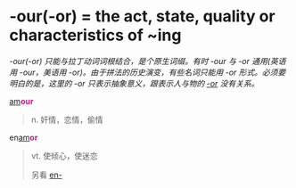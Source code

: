 # -our(-or) = the act, state, quality or characteristics of ~ing

*-our(-or) 只能与拉丁动词词根结合，是个原生词缀。有时 -our 与 -or 通用(英语用 -our，美语用 -or)。由于拼法的历史演变，有些名词只能用 -or 形式。必须要明白的是，这里的 -or 只表示抽象意义，跟表示人与物的 [-or](-or.md) 没有关系。*

[am](_am_.md)<b style="color: #C71585;">our</b>
> n. 奸情，恋情，偷情

en[am](_am_.md)<b style="color: #C71585;">or</b>
> vt. 使倾心，使迷恋
>
> 另看 [en-](en-.md)
